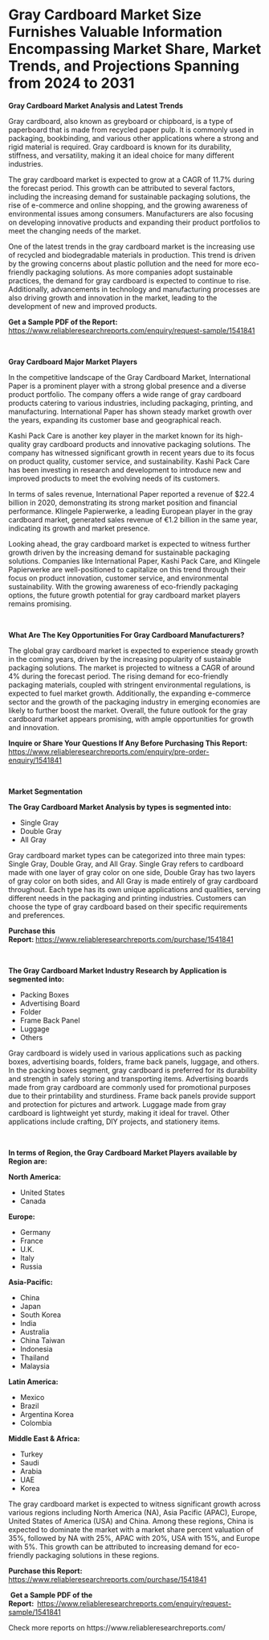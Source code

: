 <p><h1>Gray Cardboard Market Size Furnishes Valuable Information Encompassing Market Share, Market Trends, and Projections Spanning from 2024 to 2031</h1></p><p><strong>Gray Cardboard Market Analysis and Latest Trends</strong></p>
<p><p>Gray cardboard, also known as greyboard or chipboard, is a type of paperboard that is made from recycled paper pulp. It is commonly used in packaging, bookbinding, and various other applications where a strong and rigid material is required. Gray cardboard is known for its durability, stiffness, and versatility, making it an ideal choice for many different industries.</p><p>The gray cardboard market is expected to grow at a CAGR of 11.7% during the forecast period. This growth can be attributed to several factors, including the increasing demand for sustainable packaging solutions, the rise of e-commerce and online shopping, and the growing awareness of environmental issues among consumers. Manufacturers are also focusing on developing innovative products and expanding their product portfolios to meet the changing needs of the market.</p><p>One of the latest trends in the gray cardboard market is the increasing use of recycled and biodegradable materials in production. This trend is driven by the growing concerns about plastic pollution and the need for more eco-friendly packaging solutions. As more companies adopt sustainable practices, the demand for gray cardboard is expected to continue to rise. Additionally, advancements in technology and manufacturing processes are also driving growth and innovation in the market, leading to the development of new and improved products.</p></p>
<p><strong>Get a Sample PDF of the Report:&nbsp;</strong> <a href="https://www.reliableresearchreports.com/enquiry/request-sample/1541841">https://www.reliableresearchreports.com/enquiry/request-sample/1541841</a></p>
<p>&nbsp;</p>
<p><strong>Gray Cardboard Major Market Players</strong></p>
<p><p>In the competitive landscape of the Gray Cardboard Market, International Paper is a prominent player with a strong global presence and a diverse product portfolio. The company offers a wide range of gray cardboard products catering to various industries, including packaging, printing, and manufacturing. International Paper has shown steady market growth over the years, expanding its customer base and geographical reach.</p><p>Kashi Pack Care is another key player in the market known for its high-quality gray cardboard products and innovative packaging solutions. The company has witnessed significant growth in recent years due to its focus on product quality, customer service, and sustainability. Kashi Pack Care has been investing in research and development to introduce new and improved products to meet the evolving needs of its customers.</p><p>In terms of sales revenue, International Paper reported a revenue of $22.4 billion in 2020, demonstrating its strong market position and financial performance. Klingele Papierwerke, a leading European player in the gray cardboard market, generated sales revenue of €1.2 billion in the same year, indicating its growth and market presence.</p><p>Looking ahead, the gray cardboard market is expected to witness further growth driven by the increasing demand for sustainable packaging solutions. Companies like International Paper, Kashi Pack Care, and Klingele Papierwerke are well-positioned to capitalize on this trend through their focus on product innovation, customer service, and environmental sustainability. With the growing awareness of eco-friendly packaging options, the future growth potential for gray cardboard market players remains promising.</p></p>
<p>&nbsp;</p>
<p><strong>What Are The Key Opportunities For Gray Cardboard Manufacturers?</strong></p>
<p><p>The global gray cardboard market is expected to experience steady growth in the coming years, driven by the increasing popularity of sustainable packaging solutions. The market is projected to witness a CAGR of around 4% during the forecast period. The rising demand for eco-friendly packaging materials, coupled with stringent environmental regulations, is expected to fuel market growth. Additionally, the expanding e-commerce sector and the growth of the packaging industry in emerging economies are likely to further boost the market. Overall, the future outlook for the gray cardboard market appears promising, with ample opportunities for growth and innovation.</p></p>
<p><strong>Inquire or Share Your Questions If Any Before Purchasing This Report:</strong> <a href="https://www.reliableresearchreports.com/enquiry/pre-order-enquiry/1541841">https://www.reliableresearchreports.com/enquiry/pre-order-enquiry/1541841</a></p>
<p>&nbsp;</p>
<p><strong>Market Segmentation</strong></p>
<p><strong>The Gray Cardboard Market Analysis by types is segmented into:</strong></p>
<p><ul><li>Single Gray</li><li>Double Gray</li><li>All Gray</li></ul></p>
<p><p>Gray cardboard market types can be categorized into three main types: Single Gray, Double Gray, and All Gray. Single Gray refers to cardboard made with one layer of gray color on one side, Double Gray has two layers of gray color on both sides, and All Gray is made entirely of gray cardboard throughout. Each type has its own unique applications and qualities, serving different needs in the packaging and printing industries. Customers can choose the type of gray cardboard based on their specific requirements and preferences.</p></p>
<p><strong>Purchase this Report:&nbsp;</strong><a href="https://www.reliableresearchreports.com/purchase/1541841">https://www.reliableresearchreports.com/purchase/1541841</a></p>
<p>&nbsp;</p>
<p><strong>The Gray Cardboard Market Industry Research by Application is segmented into:</strong></p>
<p><ul><li>Packing Boxes</li><li>Advertising Board</li><li>Folder</li><li>Frame Back Panel</li><li>Luggage</li><li>Others</li></ul></p>
<p><p>Gray cardboard is widely used in various applications such as packing boxes, advertising boards, folders, frame back panels, luggage, and others. In the packing boxes segment, gray cardboard is preferred for its durability and strength in safely storing and transporting items. Advertising boards made from gray cardboard are commonly used for promotional purposes due to their printability and sturdiness. Frame back panels provide support and protection for pictures and artwork. Luggage made from gray cardboard is lightweight yet sturdy, making it ideal for travel. Other applications include crafting, DIY projects, and stationery items.</p></p>
<p>&nbsp;</p>
<p><strong>In terms of Region, the Gray Cardboard Market Players available by Region are:</strong></p>
<p>
    <p> <strong> North America: </strong>
        <ul>
            <li>United States</li>
            <li>Canada</li>
        </ul>
        </p> 
    <p> <strong> Europe: </strong>
        <ul>
            <li>Germany</li>
            <li>France</li>
            <li>U.K.</li>
            <li>Italy</li>
            <li>Russia</li>
        </ul>
        </p> 
    <p> <strong> Asia-Pacific: </strong>
        <ul>
            <li>China</li>
            <li>Japan</li>
            <li>South Korea</li>
            <li>India</li>
            <li>Australia</li>
            <li>China Taiwan</li>
            <li>Indonesia</li>
            <li>Thailand</li>
            <li>Malaysia</li>
        </ul>
        </p> 
    <p> <strong> Latin America: </strong>
        <ul>
            <li>Mexico</li>
            <li>Brazil</li>
            <li>Argentina Korea</li>
            <li>Colombia</li>
        </ul>
        </p> 
    <p> <strong> Middle East & Africa: </strong>
        <ul>
            <li>Turkey</li>
            <li>Saudi</li>
            <li>Arabia</li>
            <li>UAE</li>
            <li>Korea</li>
        </ul>
    </p>
    </p>
<p><p>The gray cardboard market is expected to witness significant growth across various regions including North America (NA), Asia Pacific (APAC), Europe, United States of America (USA) and China. Among these regions, China is expected to dominate the market with a market share percent valuation of 35%, followed by NA with 25%, APAC with 20%, USA with 15%, and Europe with 5%. This growth can be attributed to increasing demand for eco-friendly packaging solutions in these regions.</p></p>
<p><strong>Purchase this Report: </strong><a href="https://www.reliableresearchreports.com/purchase/1541841">https://www.reliableresearchreports.com/purchase/1541841</a></p>
<p>&nbsp;<strong>Get a Sample PDF of the Report:&nbsp;&nbsp;</strong><a href="https://www.reliableresearchreports.com/enquiry/request-sample/1541841">https://www.reliableresearchreports.com/enquiry/request-sample/1541841</a></p>
<p><strong></strong></p>
<p>Check more reports on https://www.reliableresearchreports.com/</p>
